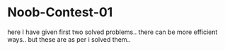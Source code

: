 # Noob-Contest-01
here I have given first two solved problems.. there can be more efficient ways.. but these are as per i solved them..
